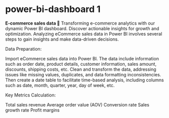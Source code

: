 # power-bi-dashboard 1
**E-commerce sales data 🔢**
Transforming e-commerce analytics with our dynamic Power BI dashboard. Discover actionable insights for growth and optimization.
Analyzing eCommerce sales data in Power BI involves several steps to gain insights and make data-driven decisions. 

Data Preparation:

Import eCommerce sales data into Power BI. The data include information such as order date, product details, customer information, sales amount, discounts, shipping costs, etc.
Clean and transform the data, addressing issues like missing values, duplicates, and data formatting inconsistencies.
Then create a date table to facilitate time-based analysis, including columns such as date, month, quarter, year, day of week, etc.

Key Metrics Calculation:

Total sales revenue
Average order value (AOV)
Conversion rate
Sales growth rate
Profit margins









